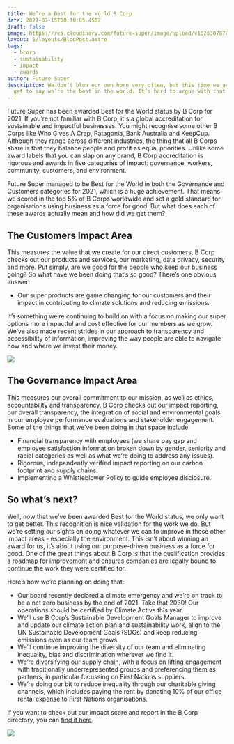 ```yaml
---
title: We’re a Best for the World B Corp
date: 2021-07-15T00:10:05.450Z
draft: false
image: https://res.cloudinary.com/future-super/image/upload/v1626307870/Bcorp_BlogPost.png
layout: $/layouts/BlogPost.astro
tags:
  - bcorp
  - sustainability
  - impact
  - awards
author: Future Super
description: We don’t blow our own horn very often, but this time we actually
  get to say we’re the best in the world. It’s hard to argue with that.
---
```


Future Super has been awarded Best for the World status by B Corp for 2021. If you’re not familiar with B Corp, it's a global accreditation for sustainable and impactful businesses. You might recognise some other B Corps like Who Gives A Crap, Patagonia, Bank Australia and KeepCup. Although they range across different industries, the thing that all B Corps share is that they balance people and profit as equal priorities. Unlike some award labels that you can slap on any brand, B Corp accreditation is rigorous and awards in five categories of impact: governance, workers, community, customers, and environment.

Future Super managed to be Best for the World in both the Governance and Customers categories for 2021, which is a huge achievement. That means we scored in the top 5% of B Corps worldwide and set a gold standard for organisations using business as a force for good. But what does each of these awards actually mean and how did we get them?

## The Customers Impact Area

This measures the value that we create for our direct customers. B Corp checks out our products and services, our marketing, data privacy, security and more. Put simply, are we good for the people who keep our business going? So what have we been doing that’s so good? There’s one obvious answer:

- Our super products are game changing for our customers and their impact in contributing to climate solutions and reducing emissions.

It’s something we’re continuing to build on with a focus on making our super options more impactful and cost effective for our members as we grow. We’ve also made recent strides in our approach to transparency and accessibility of information, improving the way people are able to navigate how and where we invest their money.

![](https://res.cloudinary.com/future-super/image/upload/v1626073663/karsten-wurth-0w-uTa0Xz7w-unsplash_1.jpg)

## The Governance Impact Area 

This measures our overall commitment to our mission, as well as ethics, accountability and transparency. B Corp checks out our impact reporting, our overall transparency, the integration of social and environmental goals in our employee performance evaluations and stakeholder engagement. Some of the things that we’ve been doing in that space include:

- Financial transparency with employees (we share pay gap and employee satisfaction information broken down by gender, seniority and racial categories as well as what we’re doing to address any issues).
- Rigorous, independently verified impact reporting on our carbon footprint and supply chains.
- Implementing a Whistleblower Policy to guide employee disclosure.

## So what’s next? 

Well, now that we’ve been awarded Best for the World status, we only want to get better. This recognition is nice validation for the work we do. But we’re setting our sights on doing whatever we can to improve in those other impact areas - especially the environment. This isn’t about winning an award for us, it’s about using our purpose-driven business as a force for good. One of the great things about B Corp is that the qualification provides a roadmap for improvement and ensures companies are legally bound to continue the work they were certified for.

Here’s how we’re planning on doing that:

- Our board recently declared a climate emergency and we’re on track to be a net zero business by the end of 2021. Take that 2030! Our operations should be certified by Climate Active this year.
- We’ll use B Corp’s Sustainable Development Goals Manager to improve and update our climate action plan and sustainability work, align to the UN Sustainable Development Goals (SDGs) and keep reducing emissions even as our team grows.
- We’ll continue improving the diversity of our team and eliminating inequality, bias and discrimination wherever we find it.
- We’re diversifying our supply chain, with a focus on lifting engagement with traditionally underrepresented groups and preferencing them as partners, in particular focussing on First Nations suppliers.
- We’re doing our bit to reduce inequality through our charitable giving channels, which includes paying the rent by donating 10% of our office rental expense to First Nations organisations.

If you want to check out our impact score and report in the B Corp directory, you can [find it here](https://bcorporation.net/directory/future-superannuation-holdings-pty-ltd).

![](https://res.cloudinary.com/future-super/image/upload/v1626307870/Bcorp_BlogPost.png)
